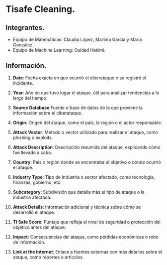 # Tisafe Cleaning.
## Integrantes.
- Equipo de Matemáticas: Claudia López, Martina García y María González.
- Equipo de Machine Learning: Ouidad Hakimi.
## Información.
1. **Date**: Fecha exacta en que ocurrió el ciberataque o se registró el incidente.
2. **Year**: Año en que tuvo lugar el ataque, útil para analizar tendencias a lo largo del tiempo.
3. **Source Database**:Fuente o base de datos de la que proviene la información sobre el ciberataque.

4. **Origin**: Origen del ataque, como el país, la región o el actor responsable.

5. **Attack Vector**: Método o vector utilizado para realizar el ataque, como phishing o exploits.

6. **Attack Description**: Descripción resumida del ataque, explicando cómo fue llevado a cabo.

7. **Country**: País o región donde se encontraba el objetivo o donde ocurrió el ataque.

8. **Industry Type**: Tipo de industria o sector afectado, como tecnología, finanzas, gobierno, etc.

9. **Subcategory**: Subdivisión que detalla más el tipo de ataque o la industria afectada.

10. **Attack Details**: Información adicional y técnica sobre cómo se desarrolló el ataque.

11. **TI Safe Score**: Puntaje que refleja el nivel de seguridad o protección del objetivo antes del ataque.

12. **Impact**: Consecuencias del ataque, como pérdidas económicas o robo de información.

13. **Link at the Internet**: Enlace a fuentes externas con más detalles sobre el ataque, como reportes o artículos.

